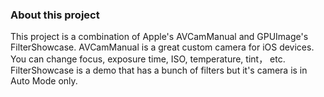 ### About this project

This project is a combination of Apple's AVCamManual and GPUImage's FilterShowcase.
AVCamManual is a great custom camera for iOS devices. You can change focus, exposure time, ISO, temperature, tint， etc.
FilterShowcase is a demo that has a bunch of filters but it's camera is in Auto Mode only.
